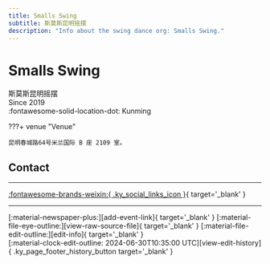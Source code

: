 ```yaml
---
title: Smalls Swing
subtitle: 斯莫斯昆明摇摆
description: "Info about the swing dance org: Smalls Swing."
---
```


# Smalls Swing

斯莫斯昆明摇摆  
Since 2019  
:fontawesome-solid-location-dot: Kunming  


???+ venue "Venue"

    昆明春城路64号米兰国际 B 座 2109 室。  

## Contact


---

 [:fontawesome-brands-weixin:{ .ky_social_links_icon }](# "SmallsSwing斯莫斯昆明摇摆"){ target='_blank' }

---

<div class="ky_page_footer" markdown>
<div class="ky_page_footer_trailing" markdown="span">
[:material-newspaper-plus:][add-event-link]{ target='_blank' }
[:material-file-eye-outline:][view-raw-source-file]{ target='_blank' }
[:material-file-edit-outline:][edit-info]{ target='_blank' }
</div>
<div class="ky_page_footer_leading" markdown="span">
[:material-clock-edit-outline: 2024-06-30T10:35:00 UTC][view-edit-history]{ .ky_page_footer_history_button target='_blank' }
</div>
</div>

[add-event-link]: https://github.com/swingdance/events/issues/new?assignees=&labels=add+event&projects=&template=02-add_entity.yml&title=%5Bzh_CN%5D%20%3CName%3E&region=zh_CN&province=Yunnan&city=Kunming&org_id=smalls-swing "Add Event"
[view-raw-source-file]: https://github.com/swingdance/orgs/blob/main/zh_CN/smalls-swing.json "View Raw Source File"
[edit-info]: https://github.com/swingdance/orgs/issues/new?assignees=&labels=update+org&projects=&template=03-update_entity.yml&title=%5Bzh_CN%5D%20Smalls%20Swing&region=zh_CN&id=smalls-swing&name=Smalls%20Swing "Edit Info"

[view-edit-history]: https://github.com/swingdance/orgs/commits/main/zh_CN/smalls-swing.json "View Edit History"
